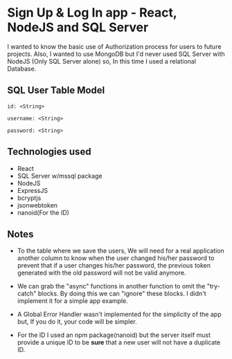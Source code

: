 # Sign Up & Log In app - React, NodeJS and SQL Server

I wanted to know the basic use of Authorization process for users to future projects. Also, I wanted to use MongoDB but I'd never used SQL Server with NodeJS (Only SQL Server alone) so, In this time I used a relational Database.

## SQL User Table Model

```
id: <String>

username: <String>

password: <String>
```

## Technologies used

- React
- SQL Server w/mssql package
- NodeJS
- ExpressJS
- bcryptjs
- jsonwebtoken
- nanoid(For the ID)

## Notes

- To the table where we save the users, We will need for a real application another column to know when the user changed his/her password to prevent that if a user changes his/her password, the previous token generated with the old password will not be valid anymore.

- We can grab the "async" functions in another function to omit the "try-catch" blocks. By doing this we can "ignore" these blocks. I didn't implement it for a simple app example.

- A Global Error Handler wasn't implemented for the simplicity of the app but, If you do it, your code will be simpler.

- For the ID I used an npm package(nanoid) but the server itself must provide a unique ID to be **sure** that a new user will not have a duplicate ID.
